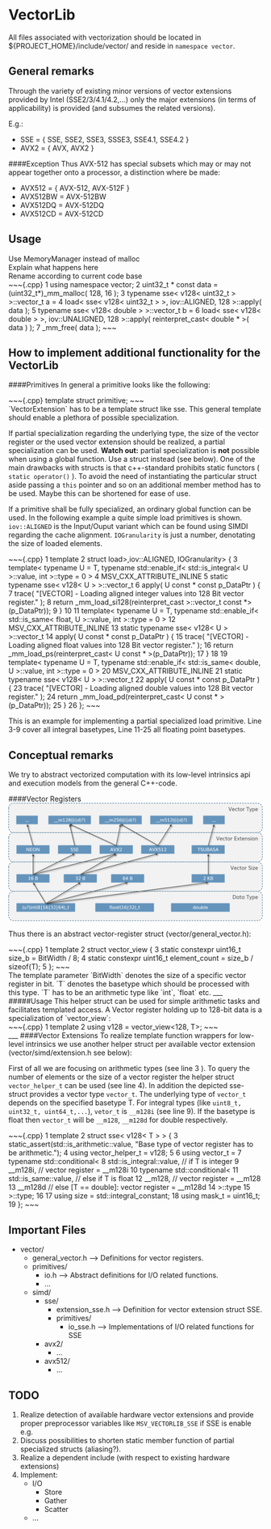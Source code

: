 VectorLib
=========
All files associated with vectorization should be located in ${PROJECT_HOME}/include/vector/ and reside in `namespace vector`.

General remarks
---------------
Through the variety of existing minor versions of vector extensions provided by Intel (SSE2/3/4.1/4.2,...) only the major extensions (in terms of applicability) is provided (and subsumes the related versions).

E.g.: 
- SSE = { SSE, SSE2, SSE3, SSSE3, SSE4.1, SSE4.2 }
- AVX2 = { AVX, AVX2 }

####Exception
Thus AVX-512 has special subsets which may or may not appear together onto a processor, a distinction where be made:

- AVX512 = { AVX-512, AVX-512F }
- AVX512BW = AVX-512BW
- AVX512DQ = AVX-512DQ 
- AVX512CD = AVX-512CD


Usage
-----
<div class="ToDo">Use MemoryManager instead of malloc</div>
<div class="ToDo">Explain what happens here</div>
<div class="ToDo">Rename according to current code base</div>

<div class=userCode>
~~~{.cpp}
1    using namespace vector;
2    uint32_t * const data = (uint32_t*)_mm_malloc( 128, 16 );
3    typename sse< v128< uint32_t > >::vector_t a =
4        load< sse< v128< uint32_t > >, iov::ALIGNED, 128 >::apply( data );
5    typename sse< v128< double > >::vector_t b =
6        load< sse< v128< double > >, iov::UNALIGNED, 128 >::apply( reinterpret_cast< double * >( data ) );
7    _mm_free( data );
~~~
</div>


How to implement additional functionality for the VectorLib 
------------------

####Primitives
In general a primitive looks like the following:
<div class=morphStoreDeveloperCode>
~~~{.cpp}
    template<class VectorExtension>
    struct primitive;
~~~
</div>
`VectorExtension` has to be a template struct like sse. This general template should enable a plethora of possible specialization.

If partial specialization regarding the underlying type, the size of the vector register or the used vector extension should be realized,
a partial specialization can be used. **Watch out:** partial specialization is **not** possible when using a global function. Use a struct instead (see below). 
One of the main drawbacks with structs is that c++-standard prohibits static functors ( `static operator()` ). To avoid the need of instantiating the particular
struct aside passing a `this` pointer and so on an additional member method has to be used. Maybe this can be shortened for ease of use.

If a primitive shall be fully specialized, an ordinary global function can be used. In the following example a quite simple load primitives is shown. `iov::ALIGNED` is the Input/Ouput variant which can be found using SIMDI regarding the cache alignment. `IOGranularity` is just a number, denotating the size of loaded elements. 
<div class=morphStoreDeveloperCode>
~~~{.cpp}
 1    template<typename T, int IOGranularity>
 2    struct load<sse<v128<T>>,iov::ALIGNED, IOGranularity> {
 3        template< typename U = T, typename std::enable_if< std::is_integral< U >::value, int >::type = 0 >
 4        MSV_CXX_ATTRIBUTE_INLINE
 5        static typename sse< v128< U > >::vector_t
 6        apply( U const * const p_DataPtr ) {
 7            trace( "[VECTOR] - Loading aligned integer values into 128 Bit vector register." );
 8            return _mm_load_si128(reinterpret_cast<typename sse< v128< U > >::vector_t const *>(p_DataPtr));
 9        }
10
11        template< typename U = T, typename std::enable_if< std::is_same< float, U >::value, int >::type = 0 >
12        MSV_CXX_ATTRIBUTE_INLINE
13        static typename sse< v128< U > >::vector_t
14        apply( U const * const p_DataPtr ) {
15            trace( "[VECTOR] - Loading aligned float values into 128 Bit vector register." );
16            return _mm_load_ps(reinterpret_cast< U const * >(p_DataPtr));
17        }
18
19        template< typename U = T, typename std::enable_if< std::is_same< double, U >::value, int >::type = 0 >
20        MSV_CXX_ATTRIBUTE_INLINE
21        static typename sse< v128< U > >::vector_t
22        apply( U const * const p_DataPtr ) {
23            trace( "[VECTOR] - Loading aligned double values into 128 Bit vector register." );
24            return _mm_load_pd(reinterpret_cast< U const * >(p_DataPtr));
25        }
26    };
~~~
</div>

This is an example for implementing a partial specialized load primitive. Line 3-9 cover all integral basetypes, Line 11-25 all floating point basetypes.


Conceptual remarks 
------------------
We try to abstract vectorized computation with its low-level intrinsics api and execution models from the general C++-code.

####Vector Registers
![Vector Registers](img/vector_type.tif)


Thus there is an abstract vector-register struct (vector/general_vector.h):
<div class=morphStoreBaseCode>
~~~{.cpp}
1    template<uint16_t BitWidth, typename T>
2    struct vector_view {
3      static constexpr uint16_t size_b = BitWidth / 8;
4      static constexpr uint16_t element_count = size_b / sizeof(T);
5   };
~~~
</div>
The template parameter `BitWidth` denotes the size of a specific vector register in bit. `T` denotes the basetype which should be processed with this type.
`T` has to be an arithmetic type like `int`, `float` etc.
___
#####Usage
This helper struct can be used for simple arithmetic tasks and facilitates templated access.
A Vector register holding up to 128-bit data is a specialization of `vector_view`:
<div class=morphStoreBaseCode>
~~~{.cpp}
1    template<typename T>
2    using v128 = vector_view<128, T>;
~~~
</div>
___
####Vector Extensions
To realize template function wrappers for low-level intrinsics we use another helper struct per available vector extension (vector/simd/extension.h see below):

First of all we are focusing on arithmetic types (see line 3 ). To query the number of elements or the size of a vector register the helper struct `vector_helper_t` can be used (see line 4).
In addition the depicted sse-struct provides a vector type `vector_t`. The underlying type of `vector_t` depends on the specified basetype T. For integral types (like `uint8_t, uint32_t, uint64_t,...`), `vetor_t` is `__m128i` (see line 9). If the basetype is float then `vector_t` will be `__m128`, `__m128d` for double respectively.
<div class=morphStoreBaseCode>
~~~{.cpp}
 1   template<typename T>
 2   struct sse< v128< T > > {
 3      static_assert(std::is_arithmetic<T>::value, "Base type of vector register has to be arithmetic.");
 4      using vector_helper_t = v128<T>;
 5
 6      using vector_t =
 7      typename std::conditional<
 8         std::is_integral<T>::value,    // if T is integer
 9         __m128i,                       //    vector register = __m128i
10         typename std::conditional<
11            std::is_same<float, T>::value, // else if T is float
12            __m128,                       //    vector register = __m128
13            __m128d                       // else [T == double]: vector register = __m128d
14         >::type
15      >::type;
16
17      using size = std::integral_constant<size_t, sizeof(vector_t)>;
18      using mask_t = uint16_t;
19   };
~~~
</div>



Important Files
---------------
- vector/
  - general_vector.h --> Definitions for vector registers.
  - primitives/
    - io.h --> Abstract definitions for I/O related functions.
    - ...
  - simd/
    - sse/
      - extension_sse.h --> Definition for vector extension struct SSE.
      - primitives/
        - io_sse.h --> Implementations of I/O related functions for SSE
    - avx2/
      - ...
    - avx512/
      - ...
  



TODO
----
1. Realize detection of available hardware vector extensions and provide proper preprocessor variables like `MSV_VECTORLIB_SSE` if SSE is enable e.g.
2. Discuss possibilities to shorten static member function of partial specialized structs (aliasing?).
3. Realize a dependent include (with respect to existing hardware extensions)
4. Implement:
    - I/O
        - Store
        - Gather
        - Scatter
    - ...